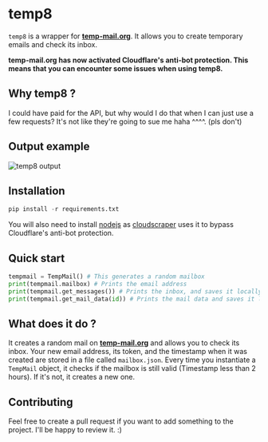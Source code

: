 # temp8

```temp8``` is a wrapper for **[temp-mail.org](https://temp-mail.org/en/)**. It allows you to create temporary emails and check its inbox.

**temp-mail.org has now activated Cloudflare's anti-bot protection. This means that you can encounter some issues when using temp8.**

## Why temp8 ?

I could have paid for the API, but why would I do that when I can just use a few requests? It's not like they're going to sue me haha ^^^^. (pls don't)

## Output example
![temp8 output](img/demo_fixed.gif?raw=true "temp8 output example")

## Installation
```py
pip install -r requirements.txt
```

You will also need to install [nodejs](https://nodejs.org/en/download/) as [cloudscraper](https://www.github.com/VeNoMouS/cloudscraper) uses it to bypass Cloudflare's anti-bot protection.

## Quick start
```py
tempmail = TempMail() # This generates a random mailbox
print(tempmail.mailbox) # Prints the email address
print(tempmail.get_messages()) # Prints the inbox, and saves it locally as a json file
print(tempmail.get_mail_data(id)) # Prints the mail data and saves it locally (Attachements included)
```

## What does it do ?
It creates a random mail on **[temp-mail.org](https://temp-mail.org/en/)** and allows you to check its inbox.
Your new email address, its token, and the timestamp when it was created are stored in a file called ```mailbox.json```.
Every time you instantiate a ```TempMail``` object, it checks if the mailbox is still valid (Timestamp less than 2 hours). If it's not, it creates a new one.

## Contributing
Feel free to create a pull request if you want to add something to the project. I'll be happy to review it. :)